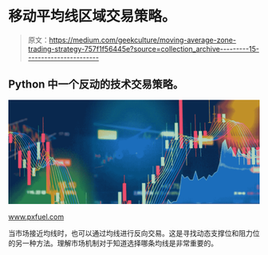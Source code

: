 # 移动平均线区域交易策略。

> 原文：<https://medium.com/geekculture/moving-average-zone-trading-strategy-757f1f56445e?source=collection_archive---------15----------------------->

## Python 中一个反动的技术交易策略。

![](img/1b8023b578e4549d783deac663832921.png)

www.pxfuel.com

当市场接近均线时，也可以通过均线进行反向交易。这是寻找动态支撑位和阻力位的另一种方法。理解市场机制对于知道选择哪条均线是非常重要的。